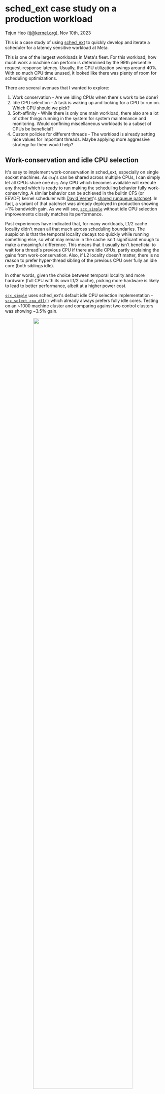 # sched_ext case study on a production workload

Tejun Heo (tj@kernel.org), Nov 10th, 2023

This is a case study of using [sched_ext](http://lkml.kernel.org/r/20230711011412.100319-1-tj@kernel.org) to quickly develop and iterate a scheduler for a latency sensitive workload at Meta.

This is one of the largest workloads in Meta's fleet. For this workload, how much work a machine can perform is determined by the 99th percentile request-response latency. Usually, the CPU utilization swings around 40%. With so much CPU time unused, it looked like there was plenty of room for scheduling optimizations.

There are several avenues that I wanted to explore:

1. Work conservation - Are we idling CPUs when there's work to be done?
2. Idle CPU selection - A task is waking up and looking for a CPU to run on. Which CPU should we pick?
3. Soft-affinity - While there is only one main workload, there also are a lot of other things running in the system for system maintenance and monitoring. Would confining miscellaneous workloads to a subset of CPUs be beneficial?
4. Custom policies for different threads - The workload is already setting nice values for important threads. Maybe applying more aggressive strategy for them would help?

## Work-conservation and idle CPU selection

It's easy to implement work-conservation in sched_ext, especially on single socket machines. As `dsq`'s can be shared across multiple CPUs, I can simply let all CPUs share one `dsq`. Any CPU which becomes available will execute any thread which is ready to run making the scheduling behavior fully work-conserving. A similar behavior can be achieved in the builtin CFS (or EEVDF) kernel scheduler with [David Vernet](https://github.com/Decave)'s [shared runqueue patchset](https://lore.kernel.org/lkml/20230710200342.358255-1-void@manifault.com/). In fact, a variant of that patchset was already deployed in production showing ~1% bandwidth gain. As we will see, [`scx_simple`](https://github.com/sched-ext/sched_ext/blob/sched_ext/tools/sched_ext/scx_simple.bpf.c) without idle CPU selection improvements closely matches its performance.

Past experiences have indicated that, for many workloads, L1/2 cache locality didn't mean all that much across scheduling boundaries. The suspicion is that the temporal locality decays too quickly while running something else, so what may remain in the cache isn't significant enough to make a meaningful difference. This means that it usually isn't beneficial to wait for a thread's previous CPU if there are idle CPUs, partly explaining the gains from work-conservation. Also, if L2 locality doesn't matter, there is no reason to prefer hyper-thread sibling of the previous CPU over fully an idle core (both siblings idle).

In other words, given the choice between temporal locality and more hardware (full CPU with its own L1/2 cache), picking more hardware is likely to lead to better performance, albeit at a higher power cost.

[`scx_simple`](https://github.com/sched-ext/sched_ext/blob/sched_ext/tools/sched_ext/scx_simple.bpf.c) uses sched_ext's default idle CPU selection implementation - [`scx_select_cpu_dfl()`](https://github.com/sched-ext/sched_ext/blob/sched_ext-v5/kernel/sched/ext.c#L1990) which already always prefers fully idle cores. Testing on an ~1000 machine cluster and comparing against two control clusters was showing ~3.5% gain.

<p align="center"><img width="80%" src="https://github.com/sched-ext/sched_ext/blob/case-studies/scx_layered/scx_simple-exp.png?raw=true"></p>

The solid lines are from the test set. Dotted, controls. Both the upper and lower line groups capture the same signal but from different points. Before the red vertical line, the test systems are running the default CFS scheduler. At the red marker, I simply copied the `scx_simple` binary to the machines and ran it.

While I had my suspicion, I wanted to verify that the idle core selection actually is the main contributor, so I copied `scx_select_cpu_dfl()` and BPF'ied it to make a custom [`simple_select_cpu()`](https://github.com/sched-ext/sched_ext/blob/case-studies/scx_layered/modified-scx_simple.bpf.c#L63) implementation. This is the exact same logic just in BPF.

Now that I have something I can quickly modify and deploy, I started experimenting.

<p align="center"><img width="80%" src="https://github.com/sched-ext/sched_ext/blob/case-studies/scx_layered/scx_simple-identify.png?raw=true"></p>

1. **scx_off**: I stopped `scx_simple` and waited to verify that the perf gain disappeared.
2. **T-DUP - broken**: I copied out the modified binary with the custom `select_cpu()` and started it. While performance improved a little bit, it was still mostly parity with the control sets. After a while, I realized that I forgot to clear `enq_local` flag which made all threads to be enqueued locally on the waking CPU.
3. **T-DUP**: After fixing that, I redeployed and verified that perf gain is consistent as with the standard `scx_simple`, waited for the periodic service restart to pass.
4. **T-NO_CORE**: and then deployed a new version which had the idle core prioritization [commented out](https://github.com/sched-ext/sched_ext/blob/case-studies/scx_layered/modified-scx_simple.bpf.c#L101). This lost most of the perf gain confirming that this was the main contributor.
5. **scx off**: I stopped `scx_simple` so that the systems switch back to CFS.

I didn't wait long enough to gather high confidence data. However, in the span of only several hours, I could deploy three different versions of the scheduler, one of them buggy, and verify that the main contributor was better CPU selection without disturbing the workload in any significant way. This really is a night and day difference in how quickly scheduler implementation can be iterated.

Note that the built-in upstream scheduler recently received a similar behavior change in [`b1bfeab9b002 ("sched/fair: Consider the idle state of the whole core for load balance")`](https://git.kernel.org/pub/scm/linux/kernel/git/tip/tip.git/commit/?id=b1bfeab9b00283f521d2100afb9f5af84ccdae13).

## Soft-affinity and custom policies

It was great that something as simple as `scx_simple` could show such substantial gains. However, testing soft-affinity and custom policies would require something more complex. [`scx_layered`](https://github.com/sched-ext/sched_ext/tree/sched_ext-v5/tools/sched_ext/scx_layered) is a hybrid scheduler with hot paths implemented in BPF and high-level decisions made in rust userspace.

`scx_layered` organizes threads in the system into multiple configurable layers. Each layer has matches and a policy. The matches determine which threads belong the layer and the policy determines how the threads are scheduled.

For example, in our fleet, the top-level cgroup `system.slice` contains applications that aren't service critical. We want them to run reasonably well but whether they run a bit quicker or not doesn't matter. We can match them with

```json
"matches": [
	[
		{ "CgroupPrefix": "system.slice/" }
	]
]
```

and then prevent them from jumping around across the whole system.

```json
"kind": {
	"Confined": {
        "cpus_range": [ 0, 16 ],
        "util_range": [ 0.8, 0.9 ]
    }
}
```

The above says the the layer can occupy upto 16 CPUs and the number of CPUs allocated will be dynamically adjusted to keep the average per-CPU utilization between 80% and 90%. This allows confining these low priority workloads to as few CPUs as possible for running them reasonably so that they don't walk around all over the system polluting caches and causing scheduling latencies.

Note that we don't want to set a low fixed number limit. They are low priority but still need to run, and, depending on what's happening on the system, some managerial workloads may need quite a bit of CPU cycles.

If you want to learn more about `scx_layered` and its configuration. Please read the [help message](https://github.com/sched-ext/sched_ext/blob/case-studies/scx_layered/scx_layered-help.txt) and take a look at an [example configuration file](https://github.com/sched-ext/sched_ext/blob/case-studies/scx_layered/scx_layered-example-config.json).

The following is from one afternoon that I spent iterating on `scx_layered` implementation and different configurations.

<p align="center"><img width="100%" src="https://github.com/sched-ext/sched_ext/blob/case-studies/scx_layered/scx_layered-exp.png?raw=true"></p>

This is the same ~1000 machine test set and I'm trying out different configurations and adding new features on the fly. You can see that the first, third and fourth trials didn't work too well while the second and last did pretty good. The final configuration I settled on was pretty similar to the example configuration above - low priority workloads are confined to a high-utilization pool of CPUs and main workload threads with negative nice values are allowed to preempt everyone else.

What limited the iteration speed was how quickly I could obtain signals from the workload and how fast I could decide what to do next. The deployment of scheduler implementation and configuration changes was not a factor at all.

This is the exact opposite of what this would be like without sched_ext. Setting up the test cluster and stabilizing to match the controls took multiple weeks. Rebooting the machines to deploy a new kernel and obtaining usable signals would take at least several days in the best of circumstances. If you make a mistake, as we all do, and deploy a kernel which crashes and causes production issues, that can easily extend to weeks.

Speaking of bugs and crashes, I did make a mistake and the scheduler I was testing above was faulty. It had a bug in per-thread data structure management and would fail after the PID wraps which takes a few days for these machines. Not knowing about the bug and happy with the performance gain, I left it running.

<p align="center"><img width="60%" src="https://github.com/sched-ext/sched_ext/blob/case-studies/scx_layered/scx_layered-bug.png?raw=true"></p>

Two days later, I checked the graph and noticed that the performance gain went away in the morning (the rightmost CFS red line). I investigated and it turned out `scx_layered` failed in all machines in a pretty short time frame. Deploying a scheduler with a latent bug would usually mean disaster. However, here, all that happened was that the machines seamlessly switched back to CFS and the performance gain went away. No machines crashed. No drama.

We are currently in the process of setting up a larger scale testing to obtain more reliable result but the results up until now is indicating combined >5% bandwidth gain compared to CFS with shared queue, which is a staggering amount.
## Conclusion

This experience has clearly confirmed the benefits of sched_ext to us. There is no way we could have experimented with scheduler changes this significant with production workload. It would have taken too long, and too much coordination and pain. Even if we could experiment and obtain the same results, the path to deployment would be too uncertain and arduous.

With sched_ext, I spent a couple weeks writing `scx_layered`, and another week testing it on the live production workload while continuously tinkering to obtain the result. Also, because it's so safe, we can easily expand the testing to wider scale and deploy as-is.

I didn't spend too much effort optimizing the configuration and the resulting configuration isn't very specific to the workload. The goal behind `scx_layered` is to allow application teams to easily apply their domain specific knowledge and experience to improve scheduling behaviors. With `scx_layered` and other efforts, we're planning to work closely with application teams.

It's worth noting that all the identified optimization strategies are generic and widely applicable. Figuring out the right way to structure the interface would take efforts but we now know with certainty that these are valid strategies. With the ability to quickly experiment and iterate, we'll continue to identify effective strategies, and keep publishing the findings along with code. As we learn more and gain more experiences, I believe that we'll be able to build a scheduler or a set of them that can incorporate most of the identified strategies in a generic and consistent manner.
